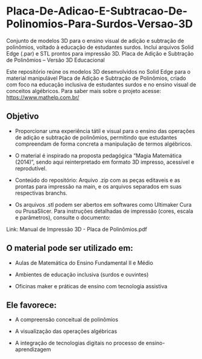 # Placa-De-Adicao-E-Subtracao-De-Polinomios-Para-Surdos-Versao-3D
Conjunto de modelos 3D para o ensino visual de adição e subtração de polinômios, voltado à educação de estudantes surdos. Inclui arquivos Solid Edge (.par) e STL prontos para impressão 3D. Placa de Adição e Subtração de Polinômios – Versão 3D Educacional

Este repositório reúne os modelos 3D desenvolvidos no Solid Edge para o material manipulável Placa de Adição e Subtração de Polinômios, criado com foco na educação inclusiva de estudantes surdos e no ensino visual de conceitos algébricos. 
Para saber mais sobre o projeto acesse: https://www.mathelp.com.br/ 

## Objetivo

- Proporcionar uma experiência tátil e visual para o ensino das operações de adição e subtração de polinômios, permitindo que estudantes compreendam de forma concreta a manipulação de termos algébricos.

- O material é inspirado na proposta pedagógica “Magia Matemática (2014)”, sendo aqui reinterpretado em formato 3D impresso, acessível e reprodutível.

- Conteúdo do repositório: Arquivo .zip com as peças editaveis e as prontas para impressão na main, e os arquivos separados em suas respectivas branchs.

- Os arquivos .stl podem ser abertos em softwares como Ultimaker Cura ou PrusaSlicer. Para instruções detalhadas de impressão (cores, escala e parâmetros), consulte o documento:

Link: Manual de Impressão 3D - Placa de Polinômios.pdf


## O material pode ser utilizado em:

- Aulas de Matemática do Ensino Fundamental II e Médio

- Ambientes de educação inclusiva (surdos e ouvintes)

- Oficinas maker e práticas de ensino com tecnologia assistiva

## Ele favorece:

- A compreensão conceitual de polinômios

- A visualização das operações algébricas

- A integração de tecnologias digitais no processo de ensino-aprendizagem
